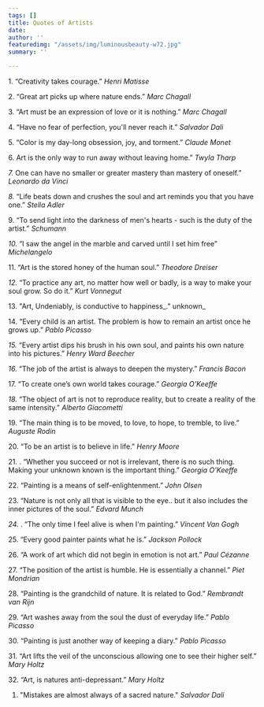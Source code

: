 ```yaml
---
tags: []
title: Quotes of Artists
date: 
author: ''
featuredimg: "/assets/img/luminousbeauty-w72.jpg"
summary: ''

---
```

1\. “Creativity takes courage.” _Henri Matisse_

2\. “Great art picks up where nature ends.” _Marc Chagall_

3\. “Art must be an expression of love or it is nothing.” _Marc Chagall_

4\. “Have no fear of perfection, you'll never reach it.” _Salvador Dali_

5\. “Color is my day-long obsession, joy, and torment.” _Claude Monet_

6\. Art is the only way to run away without leaving home.” _Twyla Tharp_

_7._ One can have no smaller or greater mastery than mastery of oneself.” _Leonardo da Vinci_

_8._ “Life beats down and crushes the soul and art reminds you that you have one.” _Stella Adler_

9\. “To send light into the darkness of men's hearts - such is the duty of the artist.” _Schumann_

_10._ “I saw the angel in the marble and carved until I set him free” _Michelangelo_

11\. “Art is the stored honey of the human soul.” _Theodore Dreiser_

_12._ “To practice any art, no matter how well or badly, is a way to make your soul grow. So do it.” _Kurt Vonnegut_

13\. "Art, Undeniably, is conductive to happiness_." unknown_

14\. “Every child is an artist. The problem is how to remain an artist once he grows up.” _Pablo Picasso_

_15._ “Every artist dips his brush in his own soul, and paints his own nature into his pictures.” _Henry Ward Beecher_

_16._ “The job of the artist is always to deepen the mystery.” _Francis Bacon_

17\. “To create one’s own world takes courage.” _Georgia O’Keeffe_

_18._ “The object of art is not to reproduce reality, but to create a reality of the same intensity.” _Alberto Giacometti_

19\. “The main thing is to be moved, to love, to hope, to tremble, to live.” _Auguste Rodin_

20\. “To be an artist is to believe in life.” _Henry Moore_

21\. . “Whether you succeed or not is irrelevant, there is no such thing. Making your unknown known is the important thing.” _Georgia O’Keeffe_

22\. “Painting is a means of self-enlightenment.” _John Olsen_

23\. “Nature is not only all that is visible to the eye.. but it also includes the inner pictures of the soul.” _Edvard Munch_

_24._ . “The only time I feel alive is when I'm painting.” _Vincent Van Gogh_

25\. “Every good painter paints what he is.” _Jackson Pollock_

26\. “A work of art which did not begin in emotion is not art.” _Paul Cézanne_

27\. “The position of the artist is humble. He is essentially a channel.” _Piet Mondrian_

28\. “Painting is the grandchild of nature. It is related to God.” _Rembrandt van Rijn_

29\. “Art washes away from the soul the dust of everyday life.” _Pablo Picasso_

30\. “Painting is just another way of keeping a diary.” _Pablo Picasso_

31\. “Art lifts the veil of the unconscious allowing one to see their higher self.” _Mary Holtz_

32\. “Art, is natures anti-depressant.” _Mary Holtz_

1. "Mistakes are almost always of a sacred nature." _Salvador_ _Dali_
